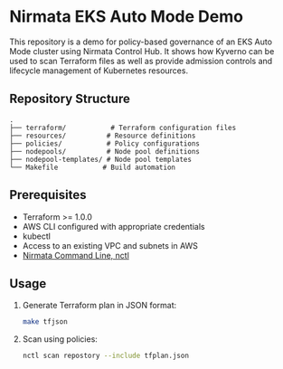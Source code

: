 # Nirmata EKS Auto Mode Demo

This repository is a demo for policy-based governance of an EKS Auto Mode cluster using Nirmata Control Hub. It shows how Kyverno can be used to scan Terraform files as well as provide admission controls and lifecycle management of Kubernetes resources. 

## Repository Structure

```
.
├── terraform/           # Terraform configuration files
├── resources/          # Resource definitions
├── policies/           # Policy configurations
├── nodepools/          # Node pool definitions
├── nodepool-templates/ # Node pool templates
└── Makefile           # Build automation
```

## Prerequisites

- Terraform >= 1.0.0
- AWS CLI configured with appropriate credentials
- kubectl
- Access to an existing VPC and subnets in AWS
- [Nirmata Command Line, nctl](https://docs.nirmata.io/docs/nctl/installation/)

## Usage

1. Generate Terraform plan in JSON format:
   ```bash
   make tfjson
   ```

2. Scan using policies:
   ```bash
   nctl scan repostory --include tfplan.json
   ```

